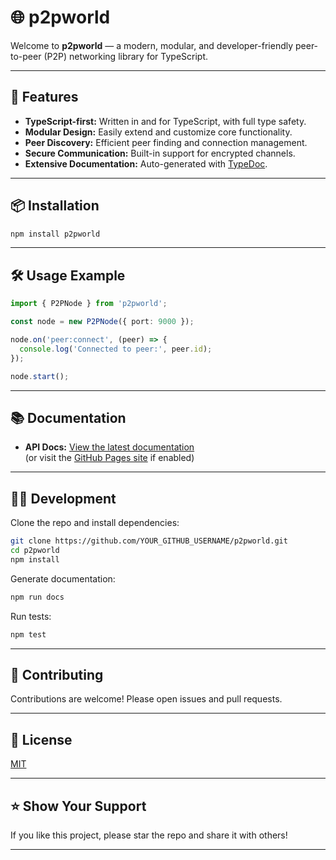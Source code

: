 # 🌐 p2pworld

Welcome to **p2pworld** — a modern, modular, and developer-friendly peer-to-peer (P2P) networking library for TypeScript.

---

## 🚀 Features

- **TypeScript-first:** Written in and for TypeScript, with full type safety.
- **Modular Design:** Easily extend and customize core functionality.
- **Peer Discovery:** Efficient peer finding and connection management.
- **Secure Communication:** Built-in support for encrypted channels.
- **Extensive Documentation:** Auto-generated with [TypeDoc](https://typedoc.org/).

---

## 📦 Installation

```sh
npm install p2pworld
```

---

## 🛠️ Usage Example

```ts
import { P2PNode } from 'p2pworld';

const node = new P2PNode({ port: 9000 });

node.on('peer:connect', (peer) => {
  console.log('Connected to peer:', peer.id);
});

node.start();
```

---

## 📚 Documentation

- **API Docs:** [View the latest documentation](./docs/index.html)  
  (or visit the [GitHub Pages site](https://YOUR_GITHUB_USERNAME.github.io/p2pworld/) if enabled)

---

## 🧑‍💻 Development

Clone the repo and install dependencies:

```sh
git clone https://github.com/YOUR_GITHUB_USERNAME/p2pworld.git
cd p2pworld
npm install
```

Generate documentation:

```sh
npm run docs
```

Run tests:

```sh
npm test
```

---

## 🤝 Contributing

Contributions are welcome! Please open issues and pull requests.

---

## 📄 License

[MIT](./LICENSE.md)

---

## ⭐️ Show Your Support

If you like this project, please star the repo and share it with others!

---
